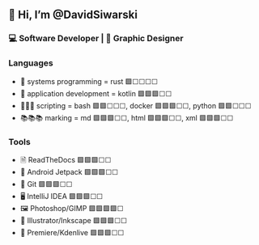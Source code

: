 ## 👋 Hi, I’m @DavidSiwarski
### ‍💻 Software Developer | 🎨 Graphic Designer

### Languages
- 🦀 systems programming = rust 🟩☐☐☐☐
- 💜 application development = kotlin 🟩🟩🟩☐☐
- 🐚🐋🐍 scripting = bash 🟩🟩☐☐☐, docker 🟩🟩🟩☐☐, python 🟩🟩☐☐☐
- 📚📚📚 ️marking = md 🟩🟩🟩☐☐, html 🟩🟩🟩☐☐, xml 🟩🟩🟩☐☐

### Tools
- 🗎 ReadTheDocs 🟩🟩🟩☐☐
- 🚀 Android Jetpack 🟩🟩🟩☐☐
- 📁 Git 🟩🟩🟩☐☐
- 🖥️ IntelliJ IDEA 🟩🟩🟩☐☐
- 🖼️ Photoshop/GIMP 🟩🟩🟩🟩☐
- 🔴 Illustrator/Inkscape 🟩🟩🟩☐☐
- 🎥 Premiere/Kdenlive 🟩🟩🟩☐☐

<!---
david-siwarski/david-siwarski is a ✨ special ✨ repository because its `README.md` (this file) appears on your GitHub profile.
You can click the Preview link to take a look at your changes.
--->
